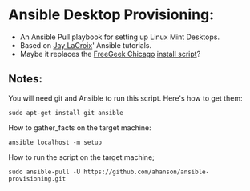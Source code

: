 # Ansible Desktop Provisioning:
* An Ansible Pull playbook for setting up Linux Mint Desktops.
* Based on [Jay LaCroix](https://jaylacroix.com/)' Ansible tutorials.
* Maybe it replaces the [FreeGeek Chicago](https://freegeekchicago.org/) [install script](https://github.com/freegeekchicago/fgc-installscript)? 
## Notes:
You will need git and Ansible to run this script. Here's how to get them:

    sudo apt-get install git ansible

How to gather_facts on the target machine:

    ansible localhost -m setup

How to run the script on the target machine;

    sudo ansible-pull -U https://github.com/ahanson/ansible-provisioning.git
